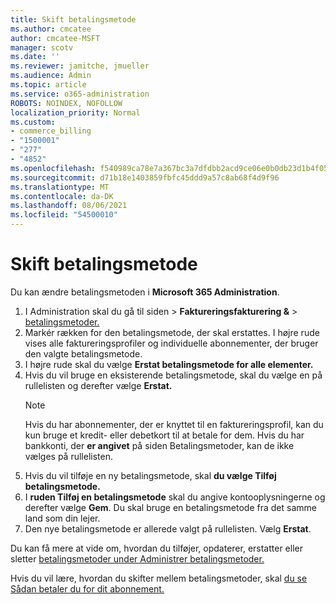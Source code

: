 ```yaml
---
title: Skift betalingsmetode
ms.author: cmcatee
author: cmcatee-MSFT
manager: scotv
ms.date: ''
ms.reviewer: jamitche, jmueller
ms.audience: Admin
ms.topic: article
ms.service: o365-administration
ROBOTS: NOINDEX, NOFOLLOW
localization_priority: Normal
ms.custom:
- commerce_billing
- "1500001"
- "277"
- "4852"
ms.openlocfilehash: f540989ca78e7a367bc3a7dfdbb2acd9ce06e0b0db23d1b4f05835ae0061c113
ms.sourcegitcommit: d71b18e1403859fbfc45ddd9a57c8ab68f4d9f96
ms.translationtype: MT
ms.contentlocale: da-DK
ms.lasthandoff: 08/06/2021
ms.locfileid: "54500010"
---
```

# <a name="change-payment-method"></a>Skift betalingsmetode

Du kan ændre betalingsmetoden i **Microsoft 365 Administration**.
  
1. I Administration skal du gå til siden  >  **Faktureringsfakturering &**  >  [betalingsmetoder.](https://go.microsoft.com/fwlink/p/?linkid=2018806)
2. Markér rækken for den betalingsmetode, der skal erstattes. I højre rude vises alle faktureringsprofiler og individuelle abonnementer, der bruger den valgte betalingsmetode.
3. I højre rude skal du vælge **Erstat betalingsmetode for alle elementer.**
4. Hvis du vil bruge en eksisterende betalingsmetode, skal du vælge en på rullelisten og derefter vælge **Erstat.**
    > [!NOTE]
    > Hvis du har abonnementer, der er knyttet til en faktureringsprofil, kan du kun bruge et kredit- eller debetkort til at betale for dem. Hvis du har bankkonti, der **er angivet** på siden Betalingsmetoder, kan de ikke vælges på rullelisten.
5. Hvis du vil tilføje en ny betalingsmetode, skal **du vælge Tilføj betalingsmetode.**
6. I **ruden Tilføj en betalingsmetode** skal du angive kontooplysningerne og derefter vælge **Gem**. Du skal bruge en betalingsmetode fra det samme land som din lejer.
7. Den nye betalingsmetode er allerede valgt på rullelisten. Vælg **Erstat**.

Du kan få mere at vide om, hvordan du tilføjer, opdaterer, erstatter eller sletter [betalingsmetoder under Administrer betalingsmetoder.](/microsoft-365/commerce/billing-and-payments/manage-payment-methods)

Hvis du vil lære, hvordan du skifter mellem betalingsmetoder, skal [du se Sådan betaler du for dit abonnement.](/microsoft-365/commerce/billing-and-payments/pay-for-your-subscription)
